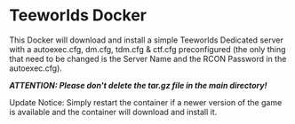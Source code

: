 # Teeworlds Docker

This Docker will download and install a simple Teeworlds Dedicated server with a autoexec.cfg, dm.cfg, tdm.cfg & ctf.cfg preconfigured (the only thing that need to be changed is the Server Name and the RCON Password in the autoexec.cfg).

***ATTENTION: Please don't delete the tar.gz file in the main directory!***

Update Notice: Simply restart the container if a newer version of the game is available and the container will download and install it.
